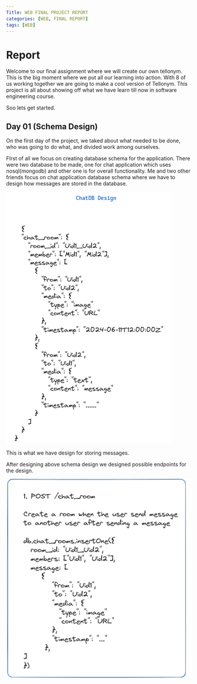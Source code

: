 ```yaml
---
Title: WEB FINAL PROJECT REPORT
categories: [WEB, FINAL REPORT]
tags: [WEB]
---
```


# Report


Welcome to our final assignment where we will create our own tellonym. This is the big moment where we put all our learning into action. With 8 of us working together we are going to make a cool version of Tellonym. This project is all about showing off what we have learn till now in software engineering course. 

Soo lets get started.

## Day 01 (Schema Design)

On the first day of the project, we taked about what needed to be done, who was going to do what, and divided work among ourselves. 

FIrst of all we focus on creating database schema for the application. There were two database to be made, one for chat application which uses nosql(mongodb) and other one is for overall functionality. Me and two other friends focus on chat application database schema where we have to design how messages are stored in the database. 

![chat db design](../assets/webfinal/chatdbdesign.png)

This is what we have design for storing messages.

After designing above schema design we designed possible endpoints for the design.

![chat endpoint](../assets/webfinal/chatendpoint.png)

